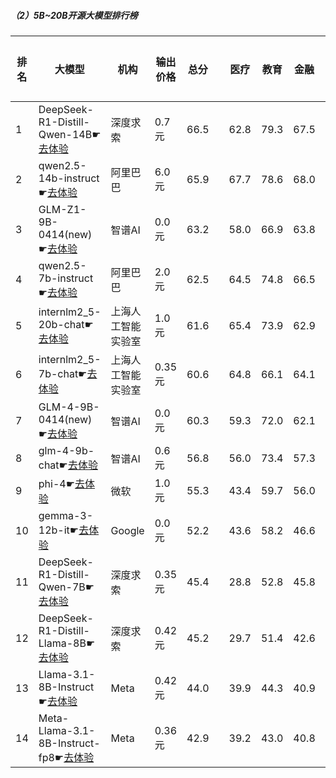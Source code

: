 ##### （2）5B~20B开源大模型排行榜
|排名|大模型|机构|输出价格|总分| |医疗|教育|金融|法律|行政公务|心理健康|推理与数学计算|语言与指令遵从|
|---|-----|---|-------|---|-|----|---|---|---|------|-------|-----------|------------|
|1|DeepSeek-R1-Distill-Qwen-14B☛[去体验](https://easyllm.site/static/modelcompare.html?type=open-source)|深度求索|0.7元|66.5| |        62.8|79.3|67.5|40.2|        66.5|55.6|        81.0|78.7|
|2|qwen2.5-14b-instruct☛[去体验](https://easyllm.site/static/modelcompare.html?type=open-source)|阿里巴巴|6.0元|65.9| |        67.7|78.6|68.0|45.4|        61.0|56.1|        70.4|79.9|
|3|GLM-Z1-9B-0414(new)☛[去体验](https://easyllm.site/static/modelcompare.html?type=open-source)|智谱AI|0.0元|63.2| |        58.0|66.9|63.8|31.5|        75.5|48.8|        84.8|76.2|
|4|qwen2.5-7b-instruct☛[去体验](https://easyllm.site/static/modelcompare.html?type=open-source)|阿里巴巴|2.0元|62.5| |        64.5|74.8|66.5|41.8|        53.0|56.0|        67.6|76.1|
|5|internlm2_5-20b-chat☛[去体验](https://easyllm.site/static/modelcompare.html?type=open-source)|上海人工智能实验室|1.0元|61.6| |        65.4|73.9|62.9|44.7|        53.5|52.7|        62.4|77.2|
|6|internlm2_5-7b-chat☛[去体验](https://easyllm.site/static/modelcompare.html?type=open-source)|上海人工智能实验室|0.35元|60.6| |        64.8|66.1|64.1|43.1|        55.5|51.0|        64.3|76.3|
|7|GLM-4-9B-0414(new)☛[去体验](https://easyllm.site/static/modelcompare.html?type=open-source)|智谱AI|0.0元|60.3| |        59.3|72.0|62.1|40.8|        53.5|49.2|        68.3|76.8|
|8|glm-4-9b-chat☛[去体验](https://easyllm.site/static/modelcompare.html?type=open-source)|智谱AI|0.6元|56.8| |        56.0|73.4|57.3|36.5|        52.0|47.1|        60.1|71.7|
|9|phi-4☛[去体验](https://easyllm.site/static/modelcompare.html?type=open-source)|微软|1.0元|55.3| |        43.4|59.7|56.0|24.9|        64.5|43.2|        77.3|73.7|
|10|gemma-3-12b-it☛[去体验](https://easyllm.site/static/modelcompare.html?type=open-source)|Google|0.0元|52.2| |        43.6|58.2|46.6|20.4|        59.0|41.1|        77.3|71.6|
|11|DeepSeek-R1-Distill-Qwen-7B☛[去体验](https://easyllm.site/static/modelcompare.html?type=open-source)|深度求索|0.35元|45.4| |        28.8|52.8|45.8|19.2|        54.0|30.4|        70.9|61.2|
|12|DeepSeek-R1-Distill-Llama-8B☛[去体验](https://easyllm.site/static/modelcompare.html?type=open-source)|深度求索|0.42元|45.2| |        29.7|51.4|42.6|20.3|        52.0|31.9|        68.5|64.8|
|13|Llama-3.1-8B-Instruct☛[去体验](https://easyllm.site/static/modelcompare.html?type=open-source)|Meta|0.42元|44.0| |        39.9|44.3|40.9|21.3|        43.0|37.2|        59.9|65.8|
|14|Meta-Llama-3.1-8B-Instruct-fp8☛[去体验](https://easyllm.site/static/modelcompare.html?type=open-source)|Meta|0.36元|42.9| |        39.2|43.0|40.8|19.5|        37.5|34.0|        63.1|65.7|
    
